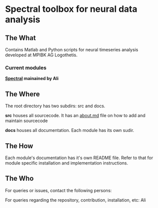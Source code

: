 # Spectral toolbox for neural data analysis

## The What

Contains Matlab and Python scripts for neural timeseries analysis developed at MPIBK AG Logothetis.

### Current modules

**[Spectral](/docs/spectral/README.md) mainained by Ali**

## The Where

The root directory has two subdirs: src and docs.

**src** houses all sourcecode. It has an [about.md](/docs/about.md) file on how to add and maintain sourcecode

**docs** houses all documentation. Each module has its own sudir.

## The How

Each module's documentation has it's own README file. Refer to that for module specific installation and implementation instructions.

## The Who

For queries or issues, contact the following persons:

For queries regarding the repository, contribution, installation, etc: Ali
